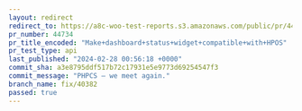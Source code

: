 ```yaml
---
layout: redirect
redirect_to: https://a8c-woo-test-reports.s3.amazonaws.com/public/pr/44734/api/index.html
pr_number: 44734
pr_title_encoded: "Make+dashboard+status+widget+compatible+with+HPOS"
pr_test_type: api
last_published: "2024-02-28 00:56:18 +0000"
commit_sha: a3e8795ddf517b72c17931e5e9773d69254547f3
commit_message: "PHPCS — we meet again."
branch_name: fix/40382
passed: true
---
```

